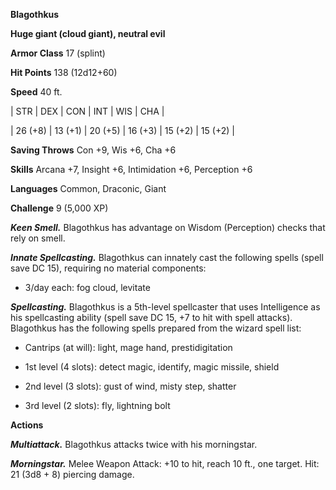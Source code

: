 **Blagothkus**

**Huge giant (cloud giant), neutral evil**

**Armor Class** 17 (splint)

**Hit Points** 138 (12d12+60)

**Speed** 40 ft.

|   STR   |   DEX   |   CON   |   INT   |   WIS   |   CHA   |
  
| 26 (+8) | 13 (+1) | 20 (+5) | 16 (+3) | 15 (+2) | 15 (+2) |

**Saving Throws** Con +9, Wis +6, Cha +6

**Skills** Arcana +7, Insight +6, Intimidation +6, Perception +6

**Languages** Common, Draconic, Giant

**Challenge** 9 (5,000 XP)

***Keen Smell.*** Blagothkus has advantage on Wisdom (Perception) checks that rely on smell.

***Innate Spellcasting.*** Blagothkus can innately cast the following spells (spell save DC 15), requiring no material components: 

* 3/day each: fog cloud, levitate

***Spellcasting.*** Blagothkus is a 5th-level spellcaster that uses Intelligence as his spellcasting ability (spell save DC 15, +7 to hit with spell attacks). Blagothkus has the following spells prepared from the wizard spell list: 

* Cantrips (at will): light, mage hand, prestidigitation

* 1st level (4 slots): detect magic, identify, magic missile, shield

* 2nd level (3 slots): gust of wind, misty step, shatter

* 3rd level (2 slots): fly, lightning bolt

**Actions**

***Multiattack.*** Blagothkus attacks twice with his morningstar.

***Morningstar.*** Melee Weapon Attack: +10 to hit, reach 10 ft., one target. Hit: 21 (3d8 + 8) piercing damage.

